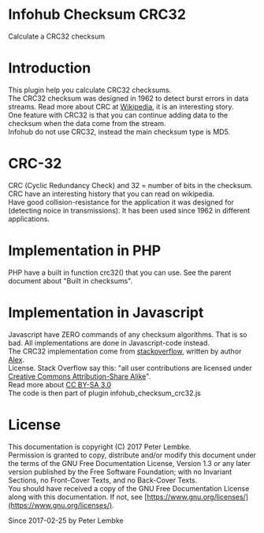 # Infohub Checksum CRC32
Calculate a CRC32 checksum  

# Introduction
This plugin help you calculate CRC32 checksums.  
The CRC32 checksum was designed in 1962 to detect burst errors in data streams. Read more about CRC at <a href="https://en.wikipedia.org/wiki/Cyclic_redundancy_check" target="_blank">Wikipedia</a>, it is an interesting story.  
One feature with CRC32 is that you can continue adding data to the checksum when the data come from the stream.  
Infohub do not use CRC32, instead the main checksum type is MD5.  

# CRC-32
CRC (Cyclic Redundancy Check) and 32 = number of bits in the checksum. CRC have an interesting history that you can read on wikipedia.  
Have good collision-resistance for the application it was designed for (detecting noice in transmissions). It has been used since 1962 in different applications.  

# Implementation in PHP
PHP have a built in function crc32() that you can use. See the parent document about "Built in checksums".  

# Implementation in Javascript
Javascript have ZERO commands of any checksum algorithms. That is so bad. All implementations are done in Javascript-code instead.  
The CRC32 implementation come from <a href="http://stackoverflow.com/questions/18638900/javascript-crc32" target="_blank">stackoverflow</a>, written by author <a href="http://stackoverflow.com/users/1775178/alex" target="_blank">Alex</a>.  
License. Stack Overflow say this: "all user contributions are licensed under <a href="http://stackoverflow.com/help/licensing" target="_blank">Creative Commons Attribution-Share Alike</a>".  
Read more about <a href="https://creativecommons.org/licenses/by-sa/3.0/" target="_blank">CC BY-SA 3.0</a>  
The code is then part of plugin infohub_checksum_crc32.js  

# License
This documentation is copyright (C) 2017 Peter Lembke.  
Permission is granted to copy, distribute and/or modify this document under the terms of the GNU Free Documentation License, Version 1.3 or any later version published by the Free Software Foundation; with no Invariant Sections, no Front-Cover Texts, and no Back-Cover Texts.  
You should have received a copy of the GNU Free Documentation License along with this documentation. If not, see [https://www.gnu.org/licenses/](https://www.gnu.org/licenses/).  

Since 2017-02-25 by Peter Lembke  
